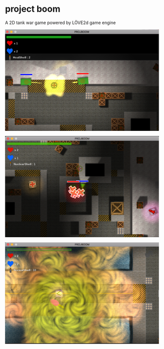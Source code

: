 # project boom
A 2D tank war game powered by LÖVE2d game engine

![screenshot 1](assets/screenshots/1.png)


![screenshot 4](assets/screenshots/4.png)


![screenshot 1](assets/screenshots/6.png)

